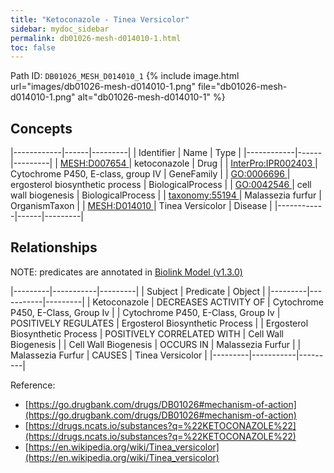 ```yaml
---
title: "Ketoconazole - Tinea Versicolor"
sidebar: mydoc_sidebar
permalink: db01026-mesh-d014010-1.html
toc: false 
---
```



Path ID: `DB01026_MESH_D014010_1`
{% include image.html url="images/db01026-mesh-d014010-1.png" file="db01026-mesh-d014010-1.png" alt="db01026-mesh-d014010-1" %}

## Concepts

|------------|------|---------|
| Identifier | Name | Type    |
|------------|------|---------|
| <a href="https://identifiers.org/MESH:D007654">MESH:D007654 </a> | ketoconazole | Drug |
| <a href="https://identifiers.org/InterPro:IPR002403">InterPro:IPR002403 </a> | Cytochrome P450, E-class, group IV | GeneFamily |
| <a href="https://identifiers.org/GO:0006696">GO:0006696 </a> | ergosterol biosynthetic process | BiologicalProcess |
| <a href="https://identifiers.org/GO:0042546">GO:0042546 </a> | cell wall biogenesis | BiologicalProcess |
| <a href="https://identifiers.org/taxonomy:55194">taxonomy:55194 </a> | Malassezia furfur | OrganismTaxon |
| <a href="https://identifiers.org/MESH:D014010">MESH:D014010 </a> | Tinea Versicolor | Disease |
|------------|------|---------|

## Relationships


NOTE: predicates are annotated in <a href="https://github.com/biolink/biolink-model/releases/tag/v1.3.0">Biolink Model (v1.3.0)</a>

|---------|-----------|---------|
| Subject | Predicate | Object  |
|---------|-----------|---------|
| Ketoconazole | DECREASES ACTIVITY OF | Cytochrome P450, E-Class, Group Iv |
| Cytochrome P450, E-Class, Group Iv | POSITIVELY REGULATES | Ergosterol Biosynthetic Process |
| Ergosterol Biosynthetic Process | POSITIVELY CORRELATED WITH | Cell Wall Biogenesis |
| Cell Wall Biogenesis | OCCURS IN | Malassezia Furfur |
| Malassezia Furfur | CAUSES | Tinea Versicolor |
|---------|-----------|---------|

Reference: 
  - [https://go.drugbank.com/drugs/DB01026#mechanism-of-action](https://go.drugbank.com/drugs/DB01026#mechanism-of-action)
  - [https://drugs.ncats.io/substances?q=%22KETOCONAZOLE%22](https://drugs.ncats.io/substances?q=%22KETOCONAZOLE%22)
  - [https://en.wikipedia.org/wiki/Tinea_versicolor](https://en.wikipedia.org/wiki/Tinea_versicolor)
